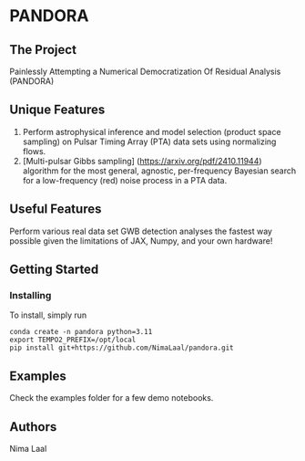 # PANDORA

## The Project

Painlessly Attempting a Numerical Democratization Of Residual Analysis (PANDORA)

## Unique Features
1. Perform astrophysical inference and model selection (product space sampling) on Pulsar Timing Array (PTA) data sets using normalizing flows.
2. [Multi-pulsar Gibbs sampling] (https://arxiv.org/pdf/2410.11944) algorithm for the most general, agnostic, per-frequency Bayesian search for a low-frequency (red) noise process in a PTA data.

## Useful Features
Perform various real data set GWB detection analyses the fastest way possible given the limitations of JAX, Numpy, and your own hardware!  

## Getting Started


### Installing

To install, simply run
```
conda create -n pandora python=3.11
export TEMPO2_PREFIX=/opt/local
pip install git+https://github.com/NimaLaal/pandora.git
```
## Examples

Check the examples folder for a few demo notebooks.

## Authors

Nima Laal
